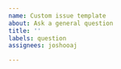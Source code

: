 ```yaml
---
name: Custom issue template
about: Ask a general question
title: ''
labels: question
assignees: joshooaj

---
```



